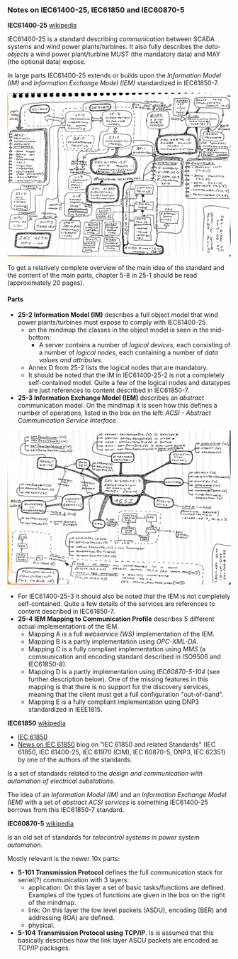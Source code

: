 ### Notes on IEC61400-25, IEC61850 and IEC60870-5

**IEC61400-25** [wikipedia](https://en.wikipedia.org/wiki/IEC_61400-25)

IEC61400-25 is a standard describing *communication* between SCADA systems and wind power plants/turbines. It also fully describes the *data-objects* a wind power plant/turbine MUST (the mandatory data) and MAY (the optional data) expose.

In large parts IEC61400-25 extends or builds upon the *Information Model (IM)* and *Information Exchange Model (IEM)* standardized in IEC61850-7.

![IEC61400-25](iec61400.jpg)

To get a relatively complete overview of the main idea of the standard and the content of the main parts, chapter 5-8 in 25-1 should be read (approximately 20 pages).

#### Parts

* **25-2 Information Model (IM)** describes a full object model that wind power plants/turbines must expose to comply with IEC61400-25.
  * on the mindmap the classes in the object model is seen in the mid-bottom:
    * A server contains a number of *logical devices*, each consisting of a number of *logical nodes*, each containing a number of *data values and attributes*.
  * Annex D from 25-2 lists the logical nodes that are mandatory.
  * It should be noted that the IM in IEC61400-25-2 is not a completely self-contained model. Quite a few of the logical nodes and datatypes are just references to content described in IEC61850-7.
* **25-3 Information Exchange Model (IEM)** describes an *abstract* communication model. On the mindmap it is seen how this defines a number of operations, listed in the box on the left: *ACSI - Abstract Communication Service Interface*.

![IEC61400-25-3](iec61400-ACSI.jpg)

  * For IEC61400-25-3 it should also be noted that the IEM is not completely self-contained. Quite a few details of the services are references to content described in IEC61850-7.
* **25-4 IEM Mapping to Communication Profile** describes 5 different actual implementations of the IEM.
  * Mapping A is a full *webservice (WS)* implementation of the IEM.
  * Mapping B is a partly implementation using *OPC-XML-DA*.
  * Mapping C is a fully compliant implementation  using *MMS* (a communication and encoding standard described in ISO9506 and IEC61850-8).
  * Mapping D is a partly implementation using *IEC60870-5-104* (see further description below). One of the missing features in this mapping is that there is no support for the discovery services, meaning that the client must get a full configuration "out-of-band".
  * Mapping E is a fully compliant implementation using DNP3 standardized in IEEE1815.

**IEC61850** [wikipedia](https://en.wikipedia.org/wiki/IEC_61850)

* [IEC 61850](https://iec61850.dvl.iec.ch/)
* [News on IEC 61850](http://blog.nettedautomation.com/) blog on "IEC 61850 and related Standards" (IEC 61850, IEC 61400-25, IEC 61970 (CIM), IEC 60870-5, DNP3, IEC 62351) by one of the authors of the standards.

Is a set of standards related to the *design and communication with automation of electrical substations*.

The idea of an *Information Model (IM)* and an *Information Exchange Model (IEM)* with a set of *abstract ACSI services* is something IEC61400-25 borrows from this IEC61850-7 standard.

**IEC60870-5** [wikipedia](https://en.wikipedia.org/wiki/IEC_60870-5)

Is an old set of standards for *telecontrol systems in power system automation*.

Mostly relevant is the newer 10x parts:

* **5-101 Transmission Protocol** defines the full communication stack for seriel(?) communication with 3 layers:
  * application: On this layer a set of basic tasks/functions are defined. Examples of the types of functions are given in the box on the right of the mindmap.
  * link: On this layer the low level packets (ASDU), encoding (BER) and addressing (IOA) are defined.
  * physical.
* **5-104 Transmission Protocol using TCP/IP**. Is is assumed that this basically describes how the link layer ASCU packets are encoded as TCP/IP packages.
